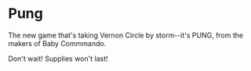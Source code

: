 # Pung

The new game that's taking Vernon Circle by storm--it's PUNG, from the makers of Baby Commmando.

Don't wait! Supplies won't last!


